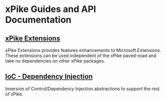 # xPike Guides and API Documentation

## [xPike Extensions](extensions/api/index.html)

xPike Extensions provides features enhancements to Microsoft.Extensions. These extensions can be used independent of
the xPike paved-road and take no dependencies on other xPike packages.

## [IoC - Dependency Injection](ioc/api/index.html)

Inversion of Control/Dependency Injection abstractions to support the rest of xPike.
